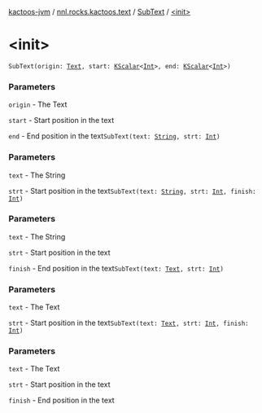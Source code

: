 [kactoos-jvm](../../index.md) / [nnl.rocks.kactoos.text](../index.md) / [SubText](index.md) / [&lt;init&gt;](./-init-.md)

# &lt;init&gt;

`SubText(origin: `[`Text`](../../nnl.rocks.kactoos/-text/index.md)`, start: `[`KScalar`](../../nnl.rocks.kactoos/-k-scalar.md)`<`[`Int`](https://kotlinlang.org/api/latest/jvm/stdlib/kotlin/-int/index.html)`>, end: `[`KScalar`](../../nnl.rocks.kactoos/-k-scalar.md)`<`[`Int`](https://kotlinlang.org/api/latest/jvm/stdlib/kotlin/-int/index.html)`>)`

### Parameters

`origin` - The Text

`start` - Start position in the text

`end` - End position in the text`SubText(text: `[`String`](https://kotlinlang.org/api/latest/jvm/stdlib/kotlin/-string/index.html)`, strt: `[`Int`](https://kotlinlang.org/api/latest/jvm/stdlib/kotlin/-int/index.html)`)`

### Parameters

`text` - The String

`strt` - Start position in the text`SubText(text: `[`String`](https://kotlinlang.org/api/latest/jvm/stdlib/kotlin/-string/index.html)`, strt: `[`Int`](https://kotlinlang.org/api/latest/jvm/stdlib/kotlin/-int/index.html)`, finish: `[`Int`](https://kotlinlang.org/api/latest/jvm/stdlib/kotlin/-int/index.html)`)`

### Parameters

`text` - The String

`strt` - Start position in the text

`finish` - End position in the text`SubText(text: `[`Text`](../../nnl.rocks.kactoos/-text/index.md)`, strt: `[`Int`](https://kotlinlang.org/api/latest/jvm/stdlib/kotlin/-int/index.html)`)`

### Parameters

`text` - The Text

`strt` - Start position in the text`SubText(text: `[`Text`](../../nnl.rocks.kactoos/-text/index.md)`, strt: `[`Int`](https://kotlinlang.org/api/latest/jvm/stdlib/kotlin/-int/index.html)`, finish: `[`Int`](https://kotlinlang.org/api/latest/jvm/stdlib/kotlin/-int/index.html)`)`

### Parameters

`text` - The Text

`strt` - Start position in the text

`finish` - End position in the text